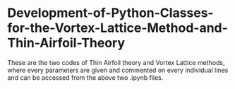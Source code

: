 # Development-of-Python-Classes-for-the-Vortex-Lattice-Method-and-Thin-Airfoil-Theory

These are the two codes of Thin Airfoil theory and Vortex Lattice methods, where every parameters are given and commented on every individual lines and can be accessed from the above two .ipynb files.
